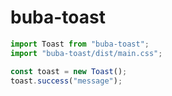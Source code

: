 # buba-toast

```js
import Toast from "buba-toast";
import "buba-toast/dist/main.css";

const toast = new Toast();
toast.success("message");
```